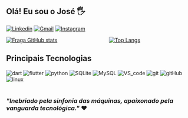 ## Olá! Eu sou o José 🖐️

[![Linkedin](https://img.shields.io/badge/-LinkedIn-%230077B5?style=for-the-badge&logo=linkedin&logoColor=white)](https://www.linkedin.com/in/josé-roberto-cardoso/)
[![Gmail](https://img.shields.io/badge/-Gmail-%23333?style=for-the-badge&logo=gmail&logoColor=white)](mailto:jrcardoso541@gmail.com)
[![Instagram](https://img.shields.io/badge/Instagram-E4405F?style=for-the-badge&logo=instagram&logoColor=white)](https://www.instagram.com/joseroberto.exe)

<div style="display: flex;">
  <a href="https://github.com/JoseCardoso-dev">
    <img src="https://github-readme-stats.vercel.app/api?username=JoseCardoso-dev&show_icons=true&theme=dracula&count_private=true" alt="Fraga GitHub stats" />
  </a>
  <a href="https://github.com/anuraghazra/github-readme-stats" style="margin: auto;">
    <img src="https://github-readme-stats.vercel.app/api/top-langs/?username=JoseCardoso-dev&layout=compact&theme=dracula" alt="Top Langs" />
  </a>
</div>

## Principais Tecnologias

<div style="display: inline_block">
  <img align="center" alt="dart" src="https://img.shields.io/badge/Dart-0175C2?style=for-the-badge&logo=dart&logoColor=white" />
  <img align="center" alt="flutter" src="https://img.shields.io/badge/Flutter-02569B?style=for-the-badge&logo=flutter&logoColor=white" />
  <img align="center" alt="python" src="https://img.shields.io/badge/Python-14354C?style=for-the-badge&logo=python&logoColor=white" />
  <img align="center" alt="SQLite" src="https://img.shields.io/badge/SQLite-07405E?style=for-the-badge&logo=sqlite&logoColor=white" />
  <img align="center" alt="MySQL" src="https://img.shields.io/badge/MySQL-005C84?style=for-the-badge&logo=mysql&logoColor=white" />
  <img align="center" alt="VS_code" src="https://img.shields.io/badge/Visual_Studio_Code-0078D4?style=for-the-badge&logo=visual%20studio%20code&logoColor=white" />
  <img align="center" alt="git" src="https://img.shields.io/badge/GIT-E44C30?style=for-the-badge&logo=git&logoColor=white" />
  <img align="center" alt="gitHub" src="https://img.shields.io/badge/GitHub-100000?style=for-the-badge&logo=github&logoColor=white" />
  <img align="center" alt="linux" src="https://img.shields.io/badge/Linux-FCC624?style=for-the-badge&logo=linux&logoColor=black" />
</div><br />

### _"Inebriado pela sinfonia das máquinas, apaixonado pela vanguarda tecnológica."_ ❤️
